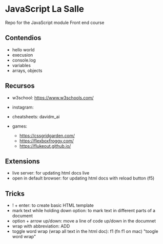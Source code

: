 # JavaScript La Salle
Repo for the JavaScript module Front end course

## Contendios

- hello world
- execusion
- console.log
- variables 
- arrays, objects

## Recursos

- w3school: https://www.w3schools.com/

- instagram:
-   cheatsheets: davidm_ai

- games:
    - https://cssgridgarden.com/
    - https://flexboxfroggy.com/
    - https://flukeout.github.io/


## Extensions 

- live server: for updating html docs live
- open in default browser: for updating html docs with reload button (f5)

## Tricks 

- ! + enter: to create basic HTML template
- mark text while holding down option: to mark text in different parts of a document 
- option + arrow up/down:  move a line of code up/down in the documnet
- wrap with abbreviation: ADD
- toggle word wrap (wrap all text in the html doc): f1 (fn f1 on mac) "toogle word wrap" 